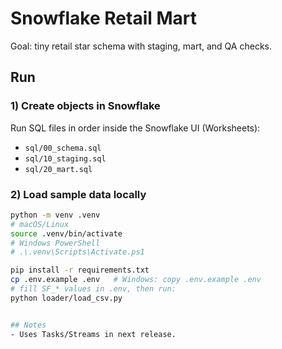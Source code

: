 # Snowflake Retail Mart
Goal: tiny retail star schema with staging, mart, and QA checks.

## Run

### 1) Create objects in Snowflake
Run SQL files in order inside the Snowflake UI (Worksheets):
- `sql/00_schema.sql`
- `sql/10_staging.sql`
- `sql/20_mart.sql`

### 2) Load sample data locally
```bash
python -m venv .venv
# macOS/Linux
source .venv/bin/activate
# Windows PowerShell
# .\.venv\Scripts\Activate.ps1

pip install -r requirements.txt
cp .env.example .env   # Windows: copy .env.example .env
# fill SF_* values in .env, then run:
python loader/load_csv.py


## Notes
- Uses Tasks/Streams in next release.
